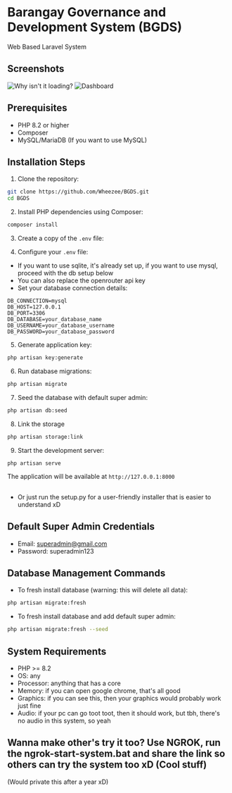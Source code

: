 # Barangay Governance and Development System (BGDS) 

Web Based Laravel System

## Screenshots
![Why isn't it loading?](https://i.imgur.com/ki1PmBD.png)
![Dashboard](https://i.imgur.com/v5q1sik.png)


## Prerequisites

- PHP 8.2 or higher
- Composer
- MySQL/MariaDB (If you want to use MySQL)

## Installation Steps

1. Clone the repository:
```bash
git clone https://github.com/Wheezee/BGDS.git
cd BGDS
```

2. Install PHP dependencies using Composer:
```bash
composer install
```

3. Create a copy of the `.env` file:

4. Configure your `.env` file:
- If you want to use sqlite, it's already set up, if you want to use mysql, proceed with the db setup below
- You can also replace the openrouter api key
- Set your database connection details:
```
DB_CONNECTION=mysql
DB_HOST=127.0.0.1
DB_PORT=3306
DB_DATABASE=your_database_name
DB_USERNAME=your_database_username
DB_PASSWORD=your_database_password
```

5. Generate application key:
```bash
php artisan key:generate
```

6. Run database migrations:
```bash
php artisan migrate
```

7. Seed the database with default super admin:
```bash
php artisan db:seed
```

8. Link the storage
```bash
php artisan storage:link
```

9. Start the development server:
```bash
php artisan serve
```

The application will be available at `http://127.0.0.1:8000`

##
- Or just run the setup.py for a user-friendly installer that is easier to understand xD
##

## Default Super Admin Credentials

- Email: superadmin@gmail.com
- Password: superadmin123

## Database Management Commands

- To fresh install database (warning: this will delete all data):
```bash
php artisan migrate:fresh
```

- To fresh install database and add default super admin:
```bash
php artisan migrate:fresh --seed
```

## System Requirements

- PHP >= 8.2
- OS: any
- Processor: anything that has a core
- Memory: if you can open google chrome, that's all good
- Graphics: if you can see this, then your graphics would probably work just fine
- Audio: if your pc can go toot toot, then it should work, but tbh, there's no audio in this system, so yeah

## Wanna make other's try it too? Use NGROK, run the ngrok-start-system.bat and share the link so others can try the system too xD (Cool stuff)

(Would private this after a year xD)
